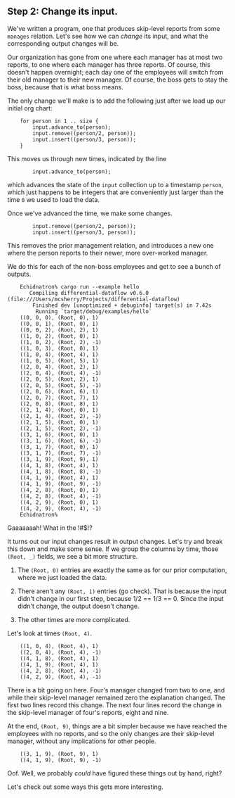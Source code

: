 ## Step 2: Change its input.

We've written a program, one that produces skip-level reports from some `manages` relation. Let's see how we can *change* its input, and what the corresponding output changes will be.

Our organization has gone from one where each manager has at most two reports, to one where each manager has three reports. Of course, this doesn't happen overnight; each day one of the employees will switch from their old manager to their new manager. Of course, the boss gets to stay the boss, because that is what boss means.

The only change we'll make is to add the following just after we load up our initial org chart:

```rust,no_run
    for person in 1 .. size {
        input.advance_to(person);
        input.remove((person/2, person));
        input.insert((person/3, person));
    }
```

This moves us through new times, indicated by the line

```rust,no_run
        input.advance_to(person);
```

which advances the state of the `input` collection up to a timestamp `person`, which just happens to be integers that are conveniently just larger than the time `0` we used to load the data.

Once we've advanced the time, we make some changes.

```rust,no_run
        input.remove((person/2, person));
        input.insert((person/3, person));
```

This removes the prior management relation, and introduces a new one where the person reports to their newer, more over-worked manager.

We do this for each of the non-boss employees and get to see a bunch of outputs.

        Echidnatron% cargo run --example hello
           Compiling differential-dataflow v0.6.0 (file:///Users/mcsherry/Projects/differential-dataflow)
            Finished dev [unoptimized + debuginfo] target(s) in 7.42s
             Running `target/debug/examples/hello`
        ((0, 0, 0), (Root, 0), 1)
        ((0, 0, 1), (Root, 0), 1)
        ((0, 0, 2), (Root, 2), 1)
        ((1, 0, 2), (Root, 0), 1)
        ((1, 0, 2), (Root, 2), -1)
        ((1, 0, 3), (Root, 0), 1)
        ((1, 0, 4), (Root, 4), 1)
        ((1, 0, 5), (Root, 5), 1)
        ((2, 0, 4), (Root, 2), 1)
        ((2, 0, 4), (Root, 4), -1)
        ((2, 0, 5), (Root, 2), 1)
        ((2, 0, 5), (Root, 5), -1)
        ((2, 0, 6), (Root, 6), 1)
        ((2, 0, 7), (Root, 7), 1)
        ((2, 0, 8), (Root, 8), 1)
        ((2, 1, 4), (Root, 0), 1)
        ((2, 1, 4), (Root, 2), -1)
        ((2, 1, 5), (Root, 0), 1)
        ((2, 1, 5), (Root, 2), -1)
        ((3, 1, 6), (Root, 0), 1)
        ((3, 1, 6), (Root, 6), -1)
        ((3, 1, 7), (Root, 0), 1)
        ((3, 1, 7), (Root, 7), -1)
        ((3, 1, 9), (Root, 9), 1)
        ((4, 1, 8), (Root, 4), 1)
        ((4, 1, 8), (Root, 8), -1)
        ((4, 1, 9), (Root, 4), 1)
        ((4, 1, 9), (Root, 9), -1)
        ((4, 2, 8), (Root, 0), 1)
        ((4, 2, 8), (Root, 4), -1)
        ((4, 2, 9), (Root, 0), 1)
        ((4, 2, 9), (Root, 4), -1)
        Echidnatron%

Gaaaaaaah! What in the !#$!?

It turns out our input changes result in output changes. Let's try and break this down and make some sense. If we group the columns by time, those `(Root, _)` fields, we see a bit more structure.

1. The `(Root, 0)` entries are exactly the same as for our prior computation, where we just loaded the data.

2. There aren't any `(Root, 1)` entries (go check). That is because the input didn't change in our first step, because 1/2 == 1/3 == 0. Since the input didn't change, the output doesn't change.

3. The other times are more complicated.

Let's look at times `(Root, 4)`.

        ((1, 0, 4), (Root, 4), 1)
        ((2, 0, 4), (Root, 4), -1)
        ((4, 1, 8), (Root, 4), 1)
        ((4, 1, 9), (Root, 4), 1)
        ((4, 2, 8), (Root, 4), -1)
        ((4, 2, 9), (Root, 4), -1)

There is a bit going on here. Four's manager changed from two to one, and while their skip-level manager remained zero the explanation changed. The first two lines record this change. The next four lines record the change in the skip-level manager of four's reports, eight and nine.

At the end, `(Root, 9)`, things are a bit simpler because we have reached the employees with no reports, and so the only changes are their skip-level manager, without any implications for other people.

        ((3, 1, 9), (Root, 9), 1)
        ((4, 1, 9), (Root, 9), -1)

Oof. Well, we probably *could* have figured these things out by hand, right?

Let's check out some ways this gets more interesting.